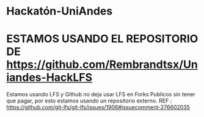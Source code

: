 # Hackatón-UniAndes
# ESTAMOS USANDO EL REPOSITORIO DE https://github.com/Rembrandtsx/Uniandes-HackLFS
Estamos usando LFS y Github no deja usar LFS en Forks Publicos sin tener que pagar, por esto estamos usando un repositorio externo.
REF : https://github.com/git-lfs/git-lfs/issues/1906#issuecomment-276602035
